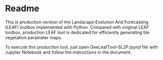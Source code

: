# Readme


This is production version of the Landscape Evolution And Forecasting (LEAF) toolbox implemented with Python. Compared with original LEAF toolbox, production LEAF tool is dedicated for efficiently generating tile vegetation parameter maps.

To execute this production tool, just open GeeLeafTool-SL2P.ipynd file with Jupyter Notebook and follow the instructions in the document.
